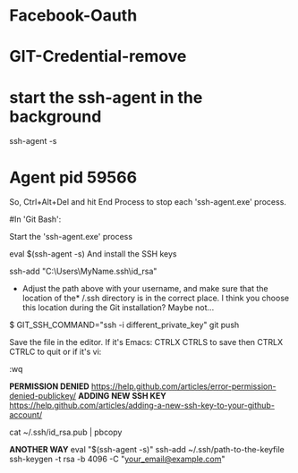 # Facebook-Oauth

# GIT-Credential-remove
# start the ssh-agent in the background
ssh-agent -s
# Agent pid 59566
So, Ctrl+Alt+Del and hit End Process to stop each 'ssh-agent.exe' process.

#In 'Git Bash':

Start the 'ssh-agent.exe' process

eval $(ssh-agent -s)
And install the SSH keys

ssh-add "C:\Users\MyName\.ssh\id_rsa"

* Adjust the path above with your username, and make sure that the location of the* /.ssh directory is in the correct place. I think you choose this location during the Git installation? Maybe not...


$ GIT_SSH_COMMAND="ssh -i different_private_key" git push

Save the file in the editor. If it's Emacs: CTRLX CTRLS to save then CTRLX CTRLC to quit or if it's vi: 

:wq

**PERMISSION DENIED**
https://help.github.com/articles/error-permission-denied-publickey/
**ADDING NEW SSH KEY**
https://help.github.com/articles/adding-a-new-ssh-key-to-your-github-account/

cat ~/.ssh/id_rsa.pub | pbcopy 

**ANOTHER WAY**
eval "$(ssh-agent -s)"
ssh-add ~/.ssh/path-to-the-keyfile
ssh-keygen -t rsa -b 4096 -C "your_email@example.com"





